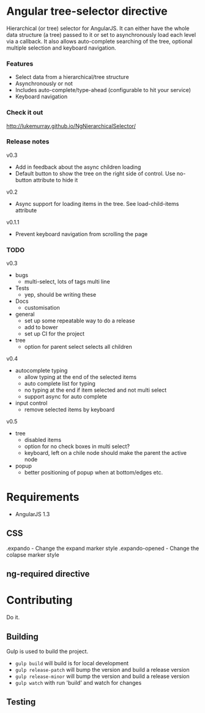 Angular tree-selector directive
=======================================

Hierarchical (or tree) selector for AngularJS. It can either have the whole data structure (a tree) passed to it or set to asynchronously load each level via a callback. It also allows auto-complete searching of the tree, optional multiple selection and keyboard navigation.

### Features
- Select data from a hierarchical/tree structure
- Asynchronously or not
- Includes auto-complete/type-ahead (configurable to hit your service)
- Keyboard navigation

### Check it out
http://lukemurray.github.io/NgNierarchicalSelector/

### Release notes
v0.3
  - Add in feedback about the async children loading
  - Default button to show the tree on the right side of control. Use no-button attribute to hide it

v0.2
  - Async support for loading items in the tree. See load-child-items attribute

v0.1.1
  - Prevent keyboard navigation from scrolling the page

### TODO
v0.3
- bugs
  - multi-select, lots of tags multi line
- Tests
  - yep, should be writing these
- Docs
  - customisation
- general
  - set up some repeatable way to do a release
  - add to bower
  - set up CI for the project
- tree
  - option for parent select selects all children

v0.4
- autocomplete typing
  - allow typing at the end of the selected items
  - auto complete list for typing
  - no typing at the end if item selected and not multi select
  - support async for auto complete
- input control
  - remove selected items by keyboard

v0.5
- tree
  - disabled items
  - option for no check boxes in multi select?
  - keyboard, left on a chile node should make the parent the active node
- popup
  - better positioning of popup when at bottom/edges etc.

# Requirements
- AngularJS 1.3

## CSS
.expando - Change the expand marker style
.expando-opened - Change the colapse marker style

## ng-required directive

# Contributing
Do it.

## Building
Gulp is used to build the project.
- `gulp build` will build is for local development
- `gulp release-patch` will bump the version and build a release version
- `gulp release-minor` will bump the version and build a release version
- `gulp watch` with run 'build' and watch for changes

## Testing
